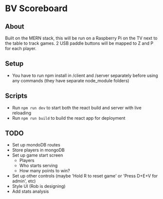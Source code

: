# BV Scoreboard
## About
Built on the MERN stack, this will be run on a Raspberry Pi on the TV next to the table to track games. 2 USB paddle buttons will be mapped to Z and P for each player.

## Setup
- You have to run npm install in /client and /server separately before using any commands (they have separate node_module folders)

## Scripts
- Run `npm run dev` to start both the react build and server with live reloading
- Run `npm run build` to build the react app for deployment

## TODO
- Set up mondoDB routes
- Store players in mongoDB
- Set up game start screen
	- Players
	- Who starts serving
	- How many points to win?
- Set up other controls (maybe 'Hold R to reset game' or 'Press D+E+V for admin', etc)
- Style UI (Rob is designing)
- Add stats analysis